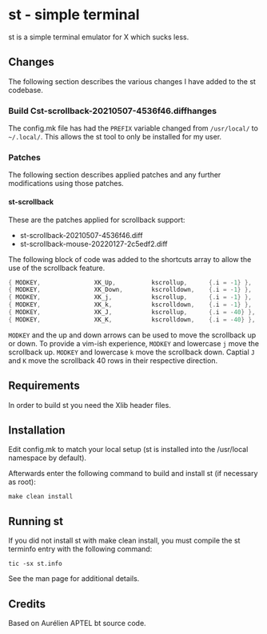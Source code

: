 # st - simple terminal

st is a simple terminal emulator for X which sucks less.

## Changes

The following section describes the various changes I have added to the st codebase.

### Build Cst-scrollback-20210507-4536f46.diffhanges

The config.mk file has had the `PREFIX` variable changed from `/usr/local/` to
`~/.local/`. This allows the st tool to only be installed for my user.

### Patches

The following section describes applied patches and any further modifications
using those patches.

#### st-scrollback

These are the patches applied for scrollback support:
- st-scrollback-20210507-4536f46.diff
- st-scrollback-mouse-20220127-2c5edf2.diff

The following block of code was added to the shortcuts array to allow the use
of the scrollback feature.

```c
{ MODKEY,               XK_Up,          kscrollup,      {.i = -1} },
{ MODKEY,               XK_Down,        kscrolldown,    {.i = -1} },
{ MODKEY,               XK_j,           kscrollup,      {.i = -1} },
{ MODKEY,               XK_k,           kscrolldown,    {.i = -1} },
{ MODKEY,               XK_J,           kscrollup,      {.i = -40} },
{ MODKEY,               XK_K,           kscrolldown,    {.i = -40} },
```

`MODKEY` and the up and down arrows can be used to move the scrollback up or
down. To provide a vim-ish experience, `MODKEY` and lowercase `j` move the
scrollback up. `MODKEY` and lowercase `k` move the scrollback down. Captial `J`
and `K` move the scrollback 40 rows in their respective direction.

## Requirements

In order to build st you need the Xlib header files.

## Installation

Edit config.mk to match your local setup (st is installed into
the /usr/local namespace by default).

Afterwards enter the following command to build and install st (if
necessary as root):

    make clean install

## Running st

If you did not install st with make clean install, you must compile
the st terminfo entry with the following command:

    tic -sx st.info

See the man page for additional details.

## Credits

Based on Aurélien APTEL <aurelien dot aptel at gmail dot com> bt source code.

